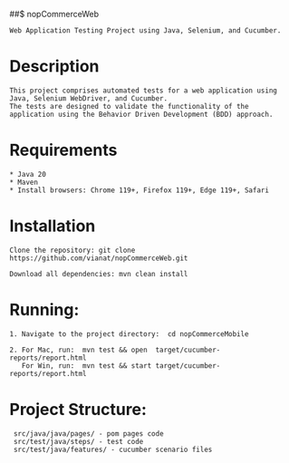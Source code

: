##$ nopCommerceWeb

    Web Application Testing Project using Java, Selenium, and Cucumber.

# Description

    This project comprises automated tests for a web application using Java, Selenium WebDriver, and Cucumber.
    The tests are designed to validate the functionality of the application using the Behavior Driven Development (BDD) approach.

# Requirements

    * Java 20
    * Maven
    * Install browsers: Chrome 119+, Firefox 119+, Edge 119+, Safari

# Installation

    Clone the repository: git clone https://github.com/vianat/nopCommerceWeb.git

    Download all dependencies: mvn clean install

# Running:

    1. Navigate to the project directory:  cd nopCommerceMobile

    2. For Mac, run:  mvn test && open  target/cucumber-reports/report.html
       For Win, run:  mvn test && start target/cucumber-reports/report.html

# Project Structure:

     src/java/java/pages/ - pom pages code
     src/test/java/steps/ - test code
     src/test/java/features/ - cucumber scenario files